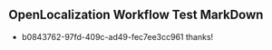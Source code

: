 ## OpenLocalization Workflow Test MarkDown
* b0843762-97fd-409c-ad49-fec7ee3cc961 
thanks!<!--HONumber=Mar16_HO3-->
